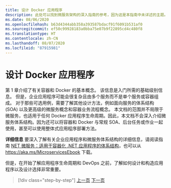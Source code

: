 ```yaml
---
title: 设计 Docker 应用程序
description: 此处可以找到微服务架构的深入指南的参考，因为这是本指南中未详述的主题。
ms.date: 08/06/2020
ms.openlocfilehash: b63d4344abb358a393587bdacf91f6091b531af0
ms.sourcegitcommit: ef50c99928183a0bba75e07b9f22895cd4c480f8
ms.translationtype: HT
ms.contentlocale: zh-CN
ms.lasthandoff: 08/07/2020
ms.locfileid: "87915981"
---
```

# <a name="design-docker-applications"></a>设计 Docker 应用程序

第 1 章介绍了有关容器和 Docker 的基本概念。 该信息是入门所需的基础级别信息。 但是，企业应用程序可能会很复杂且由多个服务而不是单个服务或容器组成。 对于那些可选用例，需要了解其他设计方法，例如面向服务的体系结构 (SOA) 以及更高级的微服务概念和容器业务流程概念。 本文档的范围并不局限于微服务，也适用于任何 Docker 应用程序生命周期。因此，本文档不会深入介绍微服务体系结构。因为还可以将容器和 Docker 与常规 SOA、后台任务或作业一起使用，甚至可以使用整体式应用程序部署方法。

**详细信息** 要深入了解有关企业应用程序和微服务体系结构的详细信息，请阅读指南 [NET 微服务：适用于容器化 .NET 应用程序的体系结构](../../microservices/index.md)，也可以从 <https://aka.ms/MicroservicesEbook> 下载。

但是，在开始了解应用程序生命周期和 DevOps 之前，了解如何设计和构造应用程序以及设计选择非常重要。

>[!div class="step-by-step"]
>[上一页](index.md)
>[下一页](common-container-design-principles.md)
